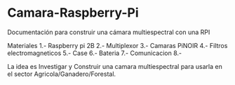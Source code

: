 # Camara-Raspberry-Pi
Documentación para construir una cámara multiespectral con una RPI 

Materiales
1.- Raspberry pi 2B
2.- Multiplexor
3.- Camaras PiNOIR
4.- Filtros electromagneticos
5.- Case
6.- Bateria
7.- Comunicacion
8.-

La idea es Investigar y Construir una camara multiespectral para usarla en el sector Agricola/Ganadero/Forestal.

   
    
